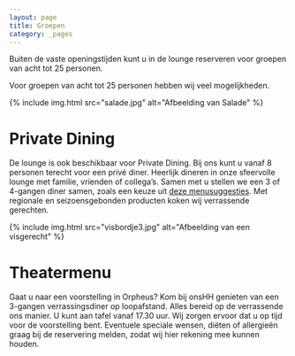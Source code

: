 ```yaml
---
layout: page
title: Groepen
category: _pages
---
```


Buiten de vaste openingstijden kunt u in de lounge  reserveren voor groepen van acht tot 25 personen.

Voor groepen van acht tot 25 personen hebben wij veel mogelijkheden.

{% include img.html src="salade.jpg" alt="Afbeelding van Salade" %}

# Private Dining

De lounge is ook beschikbaar voor Private Dining. Bij ons kunt u vanaf 8 personen terecht voor een priv&#233; diner. Heerlijk dineren in onze sfeervolle lounge met familie, vrienden of collega’s. Samen met u stellen we een 3 of 4-gangen diner samen, zoals een keuze uit <a href="build/asset/voorbeeldmenu.pdf"  target="_blank">deze menusuggesties</a>. Met regionale en seizoensgebonden producten koken wij verrassende gerechten.

{% include img.html src="visbordje3.jpg" alt="Afbeelding van een visgerecht" %}

# Theatermenu

Gaat u naar een voorstelling in Orpheus? Kom bij onsHH genieten van een 3-gangen verrassingsdiner op loopafstand. Alles bereid op de verrassende ons manier. U kunt aan tafel vanaf 17.30 uur. Wij zorgen ervoor dat u op tijd voor de voorstelling bent. Eventuele speciale wensen, diëten of allergieën graag bij de reservering melden, zodat wij hier rekening mee kunnen houden.
